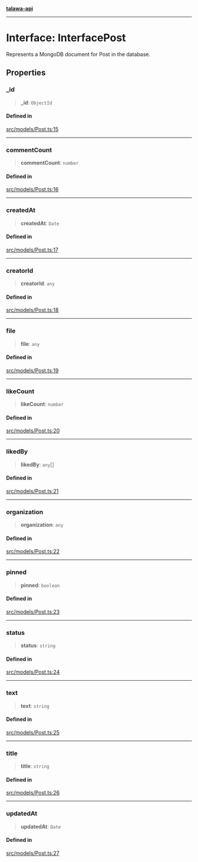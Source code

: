 [**talawa-api**](../../../README.md)

***

# Interface: InterfacePost

Represents a MongoDB document for Post in the database.

## Properties

### \_id

> **\_id**: `ObjectId`

#### Defined in

[src/models/Post.ts:15](https://github.com/Suyash878/talawa-api/blob/f376d03c37e9acd046e7cc983947432c95f74442/src/models/Post.ts#L15)

***

### commentCount

> **commentCount**: `number`

#### Defined in

[src/models/Post.ts:16](https://github.com/Suyash878/talawa-api/blob/f376d03c37e9acd046e7cc983947432c95f74442/src/models/Post.ts#L16)

***

### createdAt

> **createdAt**: `Date`

#### Defined in

[src/models/Post.ts:17](https://github.com/Suyash878/talawa-api/blob/f376d03c37e9acd046e7cc983947432c95f74442/src/models/Post.ts#L17)

***

### creatorId

> **creatorId**: `any`

#### Defined in

[src/models/Post.ts:18](https://github.com/Suyash878/talawa-api/blob/f376d03c37e9acd046e7cc983947432c95f74442/src/models/Post.ts#L18)

***

### file

> **file**: `any`

#### Defined in

[src/models/Post.ts:19](https://github.com/Suyash878/talawa-api/blob/f376d03c37e9acd046e7cc983947432c95f74442/src/models/Post.ts#L19)

***

### likeCount

> **likeCount**: `number`

#### Defined in

[src/models/Post.ts:20](https://github.com/Suyash878/talawa-api/blob/f376d03c37e9acd046e7cc983947432c95f74442/src/models/Post.ts#L20)

***

### likedBy

> **likedBy**: `any`[]

#### Defined in

[src/models/Post.ts:21](https://github.com/Suyash878/talawa-api/blob/f376d03c37e9acd046e7cc983947432c95f74442/src/models/Post.ts#L21)

***

### organization

> **organization**: `any`

#### Defined in

[src/models/Post.ts:22](https://github.com/Suyash878/talawa-api/blob/f376d03c37e9acd046e7cc983947432c95f74442/src/models/Post.ts#L22)

***

### pinned

> **pinned**: `boolean`

#### Defined in

[src/models/Post.ts:23](https://github.com/Suyash878/talawa-api/blob/f376d03c37e9acd046e7cc983947432c95f74442/src/models/Post.ts#L23)

***

### status

> **status**: `string`

#### Defined in

[src/models/Post.ts:24](https://github.com/Suyash878/talawa-api/blob/f376d03c37e9acd046e7cc983947432c95f74442/src/models/Post.ts#L24)

***

### text

> **text**: `string`

#### Defined in

[src/models/Post.ts:25](https://github.com/Suyash878/talawa-api/blob/f376d03c37e9acd046e7cc983947432c95f74442/src/models/Post.ts#L25)

***

### title

> **title**: `string`

#### Defined in

[src/models/Post.ts:26](https://github.com/Suyash878/talawa-api/blob/f376d03c37e9acd046e7cc983947432c95f74442/src/models/Post.ts#L26)

***

### updatedAt

> **updatedAt**: `Date`

#### Defined in

[src/models/Post.ts:27](https://github.com/Suyash878/talawa-api/blob/f376d03c37e9acd046e7cc983947432c95f74442/src/models/Post.ts#L27)
